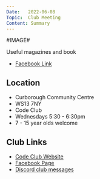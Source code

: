 ```yaml
---
Date:   2022-06-08
Topic:  Club Meeting
Content: Summary
---
```

#IMAGE#

Useful magazines and book

* [Facebook Link](https://www.facebook.com/1481985248595237/posts/4923063967820664/)

## Location

* Curborough Community Centre
* WS13 7NY
* Code Club
* Wednesdays 5:30 - 6:30pm
* 7 - 15 year olds welcome

## Club Links

* [Code Club Website](https://lichfield-code-club.github.io/)
* [Facebook Page](https://www.facebook.com/LichfieldCoders)
* [Discord club messages](https://discord.gg/szz6xGK)
